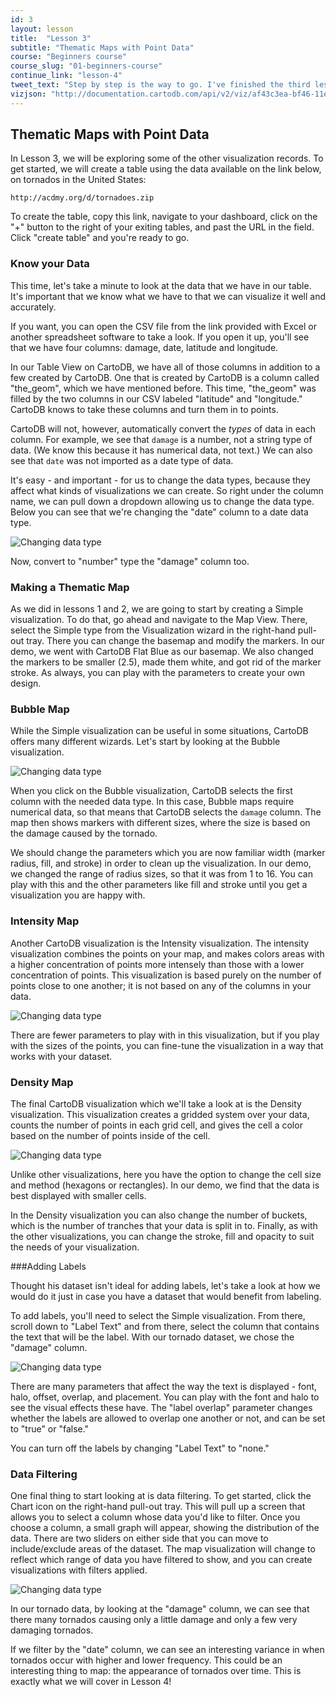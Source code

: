 ```yaml
---
id: 3
layout: lesson
title:  "Lesson 3"
subtitle: "Thematic Maps with Point Data"
course: "Beginners course"
course_slug: "01-beginners-course"
continue_link: "lesson-4"
tweet_text: "Step by step is the way to go. I've finished the third lesson of the map academy. Check it out"
vizjson: "http://documentation.cartodb.com/api/v2/viz/af43c3ea-bf46-11e3-8153-0edbca4b5057/viz.json"
---
```


## Thematic Maps with Point Data

In Lesson 3, we will be exploring some of the other visualization records. To get started, we will create a table using the data available on the link below, on tornados in the United States:

~~~
http://acdmy.org/d/tornadoes.zip
~~~

To create the table, copy this link, navigate to your dashboard, click on the "+" button to the right of your exiting tables, and past the URL in the field. Click "create table" and you're ready to go.

### Know your Data

This time, let's take a minute to look at the data that we have in our table. It's important that we know what we have to that we can visualize it well and accurately.

If you want, you can open the CSV file from the link provided with Excel or another spreadsheet software to take a look. If you open it up, you'll see that we have four columns: damage, date, latitude and longitude.

In our Table View on CartoDB, we have all of those columns in addition to a few created by CartoDB. One that is created by CartoDB is a column called "the_geom", which we have mentioned before. This time, "the_geom" was filled by the two columns in our CSV labeled "latitude" and "longitude." CartoDB knows to take these columns and turn them in to points.

CartoDB will not, however, automatically convert the _types_ of data in each column. For example, we see that `damage` is a number, not a string type of data. (We know this because it has numerical data, not text.) We can also see that `date` was not imported as a date type of data.

It's easy - and important - for us to change the data types, because they affect what kinds of visualizations we can create. So right under the column name, we can pull down a dropdown allowing us to change the data type. Below you can see that we're changing the "date" column to a date data type.

![Changing data type]({{site.baseurl}}/img/course1/lesson3/datatype.png)

Now, convert to "number" type the "damage" column too.

### Making a Thematic Map

As we did in lessons 1 and 2, we are going to start by creating a Simple visualization. To do that, go ahead and navigate to the Map View. There, select the Simple type from the Visualization wizard in the right-hand pull-out tray. There you can change the basemap and modify the markers. In our demo, we went with CartoDB Flat Blue as our basemap. We also changed the markers to be smaller (2.5), made them white, and got rid of the marker stroke. As always, you can play with the parameters to create your own design.

### Bubble Map

While the Simple visualization can be useful in some situations, CartoDB offers many different wizards. Let's start by looking at the Bubble visualization.

![Changing data type]({{site.baseurl}}/img/course1/lesson3/bubble.png)

When you click on the Bubble visualization, CartoDB selects the first column with the needed data type. In this case, Bubble maps require numerical data, so that means that CartoDB selects the `damage` column. The map then shows markers with different sizes, where the size is based on the damage caused by the tornado.

We should change the parameters which you are now familiar width (marker radius, fill, and stroke) in order to clean up the visualization. In our demo, we changed the range of radius sizes, so that it was from 1 to 16. You can play with this and the other parameters like fill and stroke until you get a visualization you are happy with.

### Intensity Map

Another CartoDB visualization is the Intensity visualization. The intensity visualization combines the points on your map, and makes colors areas with a higher concentration of points more intensely than those with a lower concentration of points. This visualization is based purely on the number of points close to one another; it is not based on any of the columns in your data.

![Changing data type]({{site.baseurl}}/img/course1/lesson3/intensity.png)

There are fewer parameters to play with in this visualization, but if you play with the sizes of the points, you can fine-tune the visualization in a way that works with your dataset.

### Density Map

The final CartoDB visualization which we'll take a look at is the Density visualization. This visualization creates a gridded system over your data, counts the number of points in each grid cell, and gives the cell a color based on the number of points inside of the cell.

![Changing data type]({{site.baseurl}}/img/course1/lesson3/density.png)

Unlike other visualizations, here you have the option to change the cell size and method (hexagons or rectangles). In our demo, we find that the data is best displayed with smaller cells.

In the Density visualization you can also change the number of buckets, which is the number of tranches that your data is split in to. Finally, as with the other visualizations, you can change the stroke, fill and opacity to suit the needs of your visualization.

###Adding Labels

Thought his dataset isn't ideal for adding labels, let's take a look at how we would do it just in case you have a dataset that would benefit from labeling.

To add labels, you'll need to select the Simple visualization. From there, scroll down to "Label Text" and from there, select the column that contains the text that will be the label. With our tornado dataset, we chose the "damage" column.

![Changing data type]({{site.baseurl}}/img/course1/lesson3/textlabel.png)

There are many parameters that affect the way the text is displayed - font, halo, offset, overlap, and placement. You can play with the font and halo to see the visual effects these have. The "label overlap" parameter changes whether the labels are allowed to overlap one another or not, and can be set to "true" or "false."

You can turn off the labels by changing "Label Text" to "none."

### Data Filtering

One final thing to start looking at is data filtering. To get started, click the Chart icon on the right-hand pull-out tray. This will pull up a screen that allows you to select a column whose data you'd like to filter. Once you choose a column, a small graph will appear, showing the distribution of the data. There are two sliders on either side that you can move to include/exclude areas of the dataset. The map visualization will change to reflect which range of data you have filtered to show, and you can create visualizations with filters applied.

![Changing data type]({{site.baseurl}}/img/course1/lesson3/filtering.png)

In our tornado data, by looking at the "damage" column, we can see that there many tornados causing only a little damage and only a few very damaging tornados.

If we filter by the "date" column, we can see an interesting variance in when tornados occur with higher and lower frequency. This could be an interesting thing to map: the appearance of tornados over time. This is exactly what we will cover in Lesson 4!





